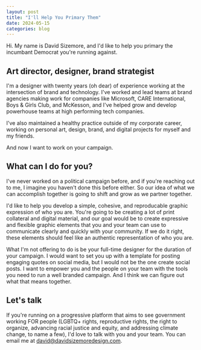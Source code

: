 ```yaml
---
layout: post
title: "I'll Help You Primary Them"
date: 2024-05-15
categories: blog
---
```


Hi. My name is David Sizemore, and I'd like to help you primary the incumbant Democrat you're running against. 

## Art director, designer, brand strategist 

I'm a designer with twenty years (oh dear) of experience working at the intersection of brand and technology. I've worked and lead teams at brand agencies making work for companies like Microsoft, CARE International, Boys & Girls Club, and McKesson, and I've helped grow and develop powerhouse teams at high performing tech companies. 

I've also maintained a healthy practice outside of my corporate career, working on personal art, design, brand, and digital projects for myself and my friends.

And now I want to work on your campaign.

## What can I do for you?

I've never worked on a political campaign before, and if you're reaching out to me, I imagine you haven't done this before either. So our idea of what we can accomplish together is going to shift and grow as we partner together. 

I'd like to help you develop a simple, cohesive, and reproducable graphic expression of who you are. You're going to be creating a lot of print collateral and digital material, and our goal would be to create expressive and flexible graphic elements that you and your team can use to communicate clearly and quickly with your community. If we do it right, these elements should feel like an authentic representation of who you are. 

What I'm not offering to do is be your full-time designer for the duration of your campaign. I would want to set you up with a template for posting engaging quotes on social media, but I would not be the one create social posts. I want to empower you and the people on your team with the tools you need to run a well branded campaign. And I think we can figure out what that means together. 

## Let's talk

If you're running on a progressive platform that aims to see government working FOR people (LGBTQ+ rights, reproductive rights, the right to organize, advancing racial justice and equity, and addressing climate change, to name a few), I'd love to talk with you and your team. You can email me at [david@davidsizemoredesign.com](mailto:david@davidsizemoredesign.com).